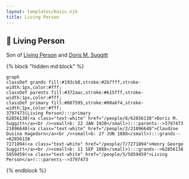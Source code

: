 ```yaml
---
layout: templates/basic.njk
title: Living Person
---
```

## 🔵 Living Person

Son of [Living Person](/people/5/5859459) and [Doris M. Suggitt](/people/6/62856138)

{% block "hidden md:block" %}
```mermaid
graph
classDef grands fill:#193cb8,stroke:#2b7fff,stroke-width:1px,color:#fff;
classDef parents fill:#372aac,stroke:#615fff,stroke-width:1px,color:#fff;
classDef primary fill:#007595,stroke:#00a6f4,stroke-width:1px,color:#fff;
3797473(Living Person):::primary
62856138(<a class="text-white" href="/people/6/62856138">Doris M. Suggitt</a><br /><small>b: 22 JAN 1920</small>):::parents-->3797473
21896640(<a class="text-white" href="/people/2/21896640">Claudine Dusina Hagedorn</a><br /><small>b: 27 JUN 1888</small>):::grands-->62856138
7271894(<a class="text-white" href="/people/7/7271894">Henry George Suggitt</a><br /><small>b: 11 SEP 1888</small>):::grands-->62856138
5859459(<a class="text-white" href="/people/5/5859459">Living Person</a>):::parents-->3797473
```
{% endblock %}
